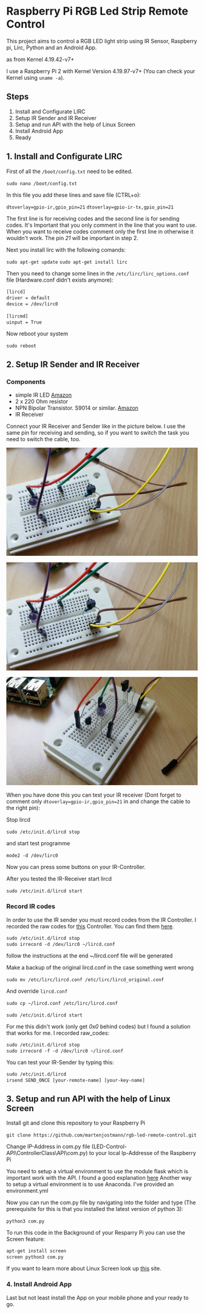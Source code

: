 # Raspberry Pi RGB Led Strip Remote Control #

This project aims to control a RGB LED light strip using IR Sensor, Raspberry pi, Lirc, Python and an Android App.

as from Kernel 4.19.42-v7+

I use a Raspberry Pi 2 with Kernel Version 4.19.97-v7+ (You can check your Kernel using `uname -a`).

## Steps ##

1. Install and Configurate LIRC
2. Setup IR Sender and IR Receiver
3. Setup and run API with the help of Linux Screen
4. Install Android App
5. Ready


## 1. Install and Configurate LIRC ##

First of all the `/boot/config.txt` need to be edited.

`sudo nano /boot/config.txt`

In this file you add these lines and save file (CTRL+o):

`dtoverlay=gpio-ir,gpio_pin=21`
`dtoverlay=gpio-ir-tx,gpio_pin=21`

The first line is for receiving codes and the second line is for sending codes.
It's Important that you only comment in the line that you want to use. When you want to receive codes comment only the first line in otherwise it wouldn't work. 
The pin *21* will be important in step 2.

Next you install lirc with the following comands:

`sudo apt-get update`
`sudo apt-get install lirc`

Then you need to change some lines in the `/etc/lirc/lirc_options.conf` file (Hardware.conf didn't exists anymore):

```
[lircd]
driver = default
device = /dev/lirc0

[lircmd]
uinput = True
```

Now reboot your system

`sudo reboot`

## 2. Setup IR Sender and IR Receiver ##

### Components ###

- simple IR LED [Amazon](https://www.amazon.de/dp/B01DF5BXY8/ref=sr_1_9?dchild=1&keywords=ir+led&qid=1586185948&sr=8-9)
- 2 x 220 Ohm resistor
- NPN Bipolar Transistor. S9014 or similar. [Amazon](https://www.amazon.de/-/en/gp/product/B014I7U62M/ref=ppx_yo_dt_b_asin_image_o01_s00?ie=UTF8&psc=1)
- IR Receiver


Connect your IR Receiver and Sender like in the picture below. I use the same pin for receiving and sending, so if you want to switch the task you need to switch the cable, too.

![Schematics](Pictures/Board_1.jpeg)

![Schematics](Pictures/Board_2.jpeg)

![Schematics](Pictures/Pins.jpeg)



When you have done this you can test your IR receiver (Dont forget to comment only `dtoverlay=gpio-ir,gpio_pin=21` in and change the cable to the right pin):

Stop lircd

`sudo /etc/init.d/lircd stop`

and start test programme

`mode2 -d /dev/lirc0`

Now you can press some buttons on your IR-Controller.

After you tested the IR-Receiver start lircd

`sudo /etc/init.d/lircd start`


### Record IR codes ###

In order to use the IR sender you must record codes from the IR Controller. I recorded the raw codes for [this](https://www.amazon.de/dp/B003WJ5PVK/ref=sr_1_6?crid=2Y52TWIQ80BWE&dchild=1&keywords=ir+controller&qid=1586187175&sprefix=ir+controller%2Caps%2C161&sr=8-6) Controller. You can find them [here](/lircd.conf).

```
sudo /etc/init.d/lircd stop
sudo irrecord -d /dev/lirc0 ~/lircd.conf
```
follow the instructions
at the end ~/lircd.conf file will be generated

Make a backup of the original lircd.conf in the case something went wrong

`sudo mv /etc/lirc/lircd.conf /etc/lirc/lircd_original.conf`

And override `lircd.conf`

`sudo cp ~/lircd.conf /etc/lirc/lircd.conf`

`sudo /etc/init.d/lircd start`


For me this didn't work (only get *0x0* behind codes) but I found a solution that works for me. I recorded raw_codes:

```
sudo /etc/init.d/lircd stop
sudo irrecord -f -d /dev/lirc0 ~/lircd.conf
```

You can test your IR-Sender by typing this:

```
sudo /etc/init.d/lircd
irsend SEND_ONCE [your-remote-name] [your-key-name] 
```





## 3. Setup and run API with the help of Linux Screen ##

Install git and clone this repository to your Raspberry Pi

`git clone https://github.com/martenjostmann/rgb-led-remote-control.git`

Change IP-Address in com.py file (LED-Control-API\ControllerClass\API\com.py) to your local Ip-Addresse of the Raspberry Pi

You need to setup a virtual environment to use the module flask which is important work with the API. I found a good explanation [here](https://linoxide.com/linux-how-to/install-flask-python-ubuntu/)
Another way to setup a virtual environment is to use Anaconda. I've provided an environment.yml

Now you can run the com.py file by navigating into the folder and type (The prerequisite for this is that you installed the latest version of python 3):

`python3 com.py`

To run this code in the Background of your Resparry Pi you can use the Screen feature:

```
apt-get install screen
screen python3 com.py
```

If you want to learn more about Linux Screen look up [this](https://linuxize.com/post/how-to-use-linux-screen/) site.



### 4. Install Android App ###

Last but not least install the App on your mobile phone and your ready to go.